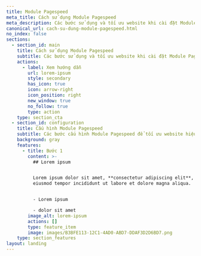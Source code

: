 ```yaml
---
title: Module Pagespeed
meta_title: Cách sử dụng Module Pagespeed
meta_description: Các bước sử dụng và tối ưu website khi cài đặt Module Pagespeed
canonical_url: cach-su-dung-module-pagespeed.html
no_index: false
sections:
  - section_id: main
    title: Cách sử dụng Module Pagespeed
    subtitle: Các bước sử dụng và tối ưu website khi cài đặt Module Pagespeed
    actions:
      - label: Xem hướng dẫn
        url: lorem-ipsum
        style: secondary
        has_icon: true
        icon: arrow-right
        icon_position: right
        new_window: true
        no_follow: true
        type: action
    type: section_cta
  - section_id: configuration
    title: Cấu hình Module Pagespeed
    subtitle: Các bước cấu hình Module Pagespeed để tối ưu website hiệu quả.
    background: gray
    features:
      - title: Bước 1
        content: >-
          ## Lorem ipsum


          Lorem ipsum dolor sit amet, **consectetur adipiscing elit**, sed do
          eiusmod tempor incididunt ut labore et dolore magna aliqua.


          - Lorem ipsum

          - dolor sit amet
        image_alt: lorem-ipsum
        actions: []
        type: feature_item
        image: images/B3BFE113-12C1-4AD0-ABD7-DDAF3D2D6BD7.png
    type: section_features
layout: landing
---
```

